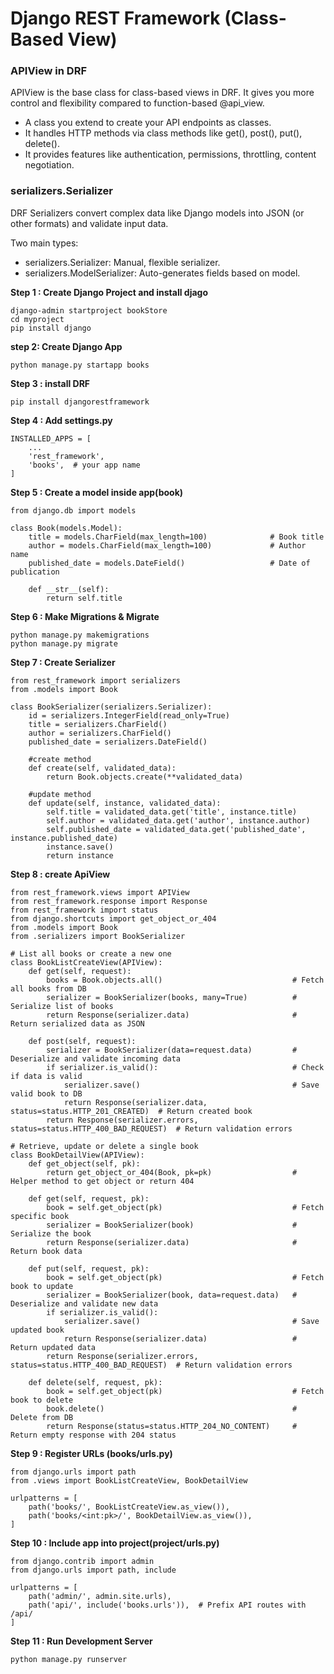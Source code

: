 # Django REST Framework (Class-Based View)

### **APIView in DRF**

APIView is the base class for class-based views in DRF. It gives you more control and flexibility compared to function-based @api_view.

- A class you extend to create your API endpoints as classes.
- It handles HTTP methods via class methods like get(), post(), put(), delete().
- It provides features like authentication, permissions, throttling, content negotiation.

### **serializers.Serializer**

DRF Serializers convert complex data like Django models into JSON (or other formats) and validate input data.

Two main types:
- serializers.Serializer: Manual, flexible serializer.
- serializers.ModelSerializer: Auto-generates fields based on model.

**Step 1 : Create Django Project and install djago**
```
django-admin startproject bookStore
cd myproject
pip install django
```

**step 2: Create Django App**
```
python manage.py startapp books
```

**Step 3 : install DRF**
```
pip install djangorestframework
```

**Step 4 : Add settings.py**
```
INSTALLED_APPS = [
    ...
    'rest_framework',
    'books',  # your app name
]
```

**Step 5 : Create a model inside app(book)**
```
from django.db import models

class Book(models.Model):
    title = models.CharField(max_length=100)              # Book title
    author = models.CharField(max_length=100)             # Author name
    published_date = models.DateField()                   # Date of publication

    def __str__(self):
        return self.title
```

**Step 6 : Make Migrations & Migrate**
```
python manage.py makemigrations
python manage.py migrate
```

**Step 7 : Create Serializer**
```
from rest_framework import serializers
from .models import Book

class BookSerializer(serializers.Serializer):
    id = serializers.IntegerField(read_only=True)
    title = serializers.CharField()
    author = serializers.CharField()
    published_date = serializers.DateField()
    
    #create method
    def create(self, validated_data):
        return Book.objects.create(**validated_data)
    
    #update method
    def update(self, instance, validated_data):
        self.title = validated_data.get('title', instance.title)
        self.author = validated_data.get('author', instance.author)
        self.published_date = validated_data.get('published_date', instance.published_date)
        instance.save()
        return instance
```

**Step 8 : create ApiView**
```
from rest_framework.views import APIView
from rest_framework.response import Response
from rest_framework import status
from django.shortcuts import get_object_or_404
from .models import Book
from .serializers import BookSerializer

# List all books or create a new one
class BookListCreateView(APIView):
    def get(self, request):
        books = Book.objects.all()                             # Fetch all books from DB
        serializer = BookSerializer(books, many=True)          # Serialize list of books
        return Response(serializer.data)                       # Return serialized data as JSON

    def post(self, request):
        serializer = BookSerializer(data=request.data)         # Deserialize and validate incoming data
        if serializer.is_valid():                              # Check if data is valid
            serializer.save()                                  # Save valid book to DB
            return Response(serializer.data, status=status.HTTP_201_CREATED)  # Return created book
        return Response(serializer.errors, status=status.HTTP_400_BAD_REQUEST)  # Return validation errors

# Retrieve, update or delete a single book
class BookDetailView(APIView):
    def get_object(self, pk):
        return get_object_or_404(Book, pk=pk)                  # Helper method to get object or return 404

    def get(self, request, pk):
        book = self.get_object(pk)                             # Fetch specific book
        serializer = BookSerializer(book)                      # Serialize the book
        return Response(serializer.data)                       # Return book data

    def put(self, request, pk):
        book = self.get_object(pk)                             # Fetch book to update
        serializer = BookSerializer(book, data=request.data)   # Deserialize and validate new data
        if serializer.is_valid():
            serializer.save()                                  # Save updated book
            return Response(serializer.data)                   # Return updated data
        return Response(serializer.errors, status=status.HTTP_400_BAD_REQUEST)  # Return validation errors

    def delete(self, request, pk):
        book = self.get_object(pk)                             # Fetch book to delete
        book.delete()                                          # Delete from DB
        return Response(status=status.HTTP_204_NO_CONTENT)     # Return empty response with 204 status
```

**Step 9 : Register URLs (books/urls.py)**
```
from django.urls import path
from .views import BookListCreateView, BookDetailView

urlpatterns = [
    path('books/', BookListCreateView.as_view()),
    path('books/<int:pk>/', BookDetailView.as_view()),
]
```

**Step 10 : Include app into project(project/urls.py)**
```
from django.contrib import admin
from django.urls import path, include

urlpatterns = [
    path('admin/', admin.site.urls),
    path('api/', include('books.urls')),  # Prefix API routes with /api/
]
```

**Step 11 : Run Development Server**
```
python manage.py runserver
```
